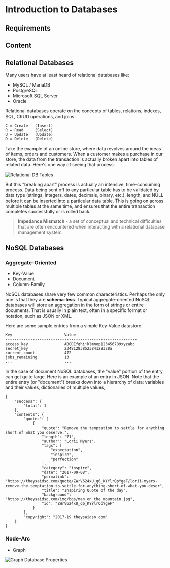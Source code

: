 # Introduction to Databases

## Requirements

## Content

## Relational Databases

Many users have at least heard of relational databases like:

* MySQL / MariaDB
* PostgreSQL
* Microsoft SQL Server
* Oracle

Relational databases operate on the concepts of tables, relations, indexes, SQL, CRUD operations, and joins.

    C = Create   (Insert)
    R = Read     (Select)
    U = Update   (Update)
    D = Delete   (Delete)

Take the example of an online store, where data revolves around the ideas of items, orders and customers.
When a customer makes a purchase in our store, the data from the transaction is actually broken apart into
tables of related data. Here's one way of seeing that process:

![Relational DB Tables](https://s3.amazonaws.com/uvasom-resources/courses/aggregate-split.png)

But this "breaking apart" process is actually an intensive, time-consuming process. Data being sent off to
any particular table has to be validated by data type (strings, integers, dates, decimals, binary, etc.), length,
and NULL before it can be inserted into a particular data table. This is going on across multiple tables at
the same time, and ensures that the entire transaction completes successfully or is rolled back.

> **Impedance Mismatch** - a set of conceptual and technical difficulties that are often encountered when interacting with a relational database management system.



## NoSQL Databases

### Aggregate-Oriented

* Key-Value
* Document
* Column-Family

NoSQL databases share very few common characteristics. Perhaps the only one is that they are **schema-less**. Typical
aggregate-oriented NoSQL databases will store an aggregation in the form of strings or entire documents. That is usually in
plain text, often in a specific format or notation, such as JSON or XML.

Here are some sample entries from a simple Key-Value datastore:

    Key                       Value
    ----------------------------------------------------------
    access_key                ABCDEfghijklmnop123456789xyzabc
    secret_key                23481283852384128328a
    current_count             472
    jobs_remaining            13
    ...                       ...

In the case of document NoSQL databases, the "value" portion of the entry can get quite large.
Here is an example of an entry in JSON. Note that the entire entry (or "document") breaks down into a
hierarchy of data: variables and their values, dictionaries of multiple values, 

    {
        "success": {
            "total": 1
        },
        "contents": {
            "quotes": [
                {
                    "quote": "Remove the temptation to settle for anything short of what you deserve.",
                    "length": "71",
                    "author": "Lorii Myers",
                    "tags": [
                        "expectation",
                        "inspire",
                        "perfection"
                    ],
                    "category": "inspire",
                    "date": "2017-09-08",
                    "permalink": "https://theysaidso.com/quote/ZWrV624xU_q6_KYYlrQpYgeF/lorii-myers-remove-the-temptation-to-settle-for-anything-short-of-what-you-deser",
                    "title": "Inspiring Quote of the day",
                    "background": "https://theysaidso.com/img/bgs/man_on_the_mountain.jpg",
                    "id": "ZWrV624xU_q6_KYYlrQpYgeF"
                }
            ],
            "copyright": "2017-19 theysaidso.com"
        }
    }

### Node-Arc

* Graph

![Graph Database Properties](https://en.wikipedia.org/wiki/Graph_database#/media/File:GraphDatabase_PropertyGraph.png)
